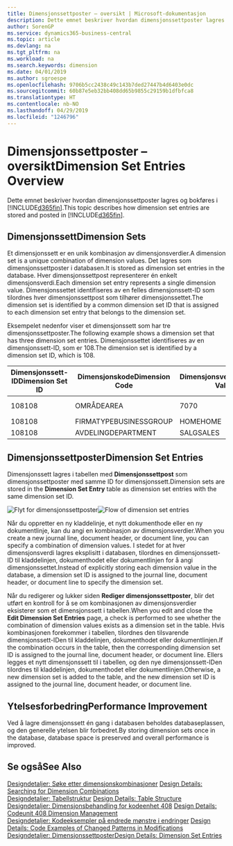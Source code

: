 ```yaml
---
title: Dimensjonssettposter – oversikt | Microsoft-dokumentasjon
description: Dette emnet beskriver hvordan dimensjonssettposter lagres og bokføres i Dynamics 365.
author: SorenGP
ms.service: dynamics365-business-central
ms.topic: article
ms.devlang: na
ms.tgt_pltfrm: na
ms.workload: na
ms.search.keywords: dimension
ms.date: 04/01/2019
ms.author: sgroespe
ms.openlocfilehash: 9706b5cc2438c49c143b7ded27447b4d6403e0dc
ms.sourcegitcommit: 60b87e5eb32bb408dd65b9855c29159b1dfbfca8
ms.translationtype: HT
ms.contentlocale: nb-NO
ms.lasthandoff: 04/29/2019
ms.locfileid: "1246796"
---
```

# <a name="dimension-set-entries-overview"></a><span data-ttu-id="e7b35-103">Dimensjonssettposter – oversikt</span><span class="sxs-lookup"><span data-stu-id="e7b35-103">Dimension Set Entries Overview</span></span>
<span data-ttu-id="e7b35-104">Dette emnet beskriver hvordan dimensjonssettposter lagres og bokføres i [!INCLUDE[d365fin](includes/d365fin_md.md)].</span><span class="sxs-lookup"><span data-stu-id="e7b35-104">This topic describes how dimension set entries are stored and posted in [!INCLUDE[d365fin](includes/d365fin_md.md)].</span></span>  

## <a name="dimension-sets"></a><span data-ttu-id="e7b35-105">Dimensjonssett</span><span class="sxs-lookup"><span data-stu-id="e7b35-105">Dimension Sets</span></span>  
<span data-ttu-id="e7b35-106">Et dimensjonssett er en unik kombinasjon av dimensjonsverdier.</span><span class="sxs-lookup"><span data-stu-id="e7b35-106">A dimension set is a unique combination of dimension values.</span></span> <span data-ttu-id="e7b35-107">Det lagres som dimensjonssettposter i databasen.</span><span class="sxs-lookup"><span data-stu-id="e7b35-107">It is stored as dimension set entries in the database.</span></span> <span data-ttu-id="e7b35-108">Hver dimensjonssettpost representerer én enkelt dimensjonsverdi.</span><span class="sxs-lookup"><span data-stu-id="e7b35-108">Each dimension set entry represents a single dimension value.</span></span> <span data-ttu-id="e7b35-109">Dimensjonssettet identifiseres av en felles dimensjonssett-ID som tilordnes hver dimensjonssettpost som tilhører dimensjonssettet.</span><span class="sxs-lookup"><span data-stu-id="e7b35-109">The dimension set is identified by a common dimension set ID that is assigned to each dimension set entry that belongs to the dimension set.</span></span>  

<span data-ttu-id="e7b35-110">Eksempelet nedenfor viser et dimensjonssett som har tre dimensjonssettposter.</span><span class="sxs-lookup"><span data-stu-id="e7b35-110">The following example shows a dimension set that has three dimension set entries.</span></span> <span data-ttu-id="e7b35-111">Dimensjonssettet identifiseres av en dimensjonssett-ID, som er 108.</span><span class="sxs-lookup"><span data-stu-id="e7b35-111">The dimension set is identified by a dimension set ID, which is 108.</span></span>  

|<span data-ttu-id="e7b35-112">Dimensjonssett-ID</span><span class="sxs-lookup"><span data-stu-id="e7b35-112">Dimension Set ID</span></span>|<span data-ttu-id="e7b35-113">Dimensjonskode</span><span class="sxs-lookup"><span data-stu-id="e7b35-113">Dimension Code</span></span>|<span data-ttu-id="e7b35-114">Dimensjonsverdikode</span><span class="sxs-lookup"><span data-stu-id="e7b35-114">Dimension Value Code</span></span>|<span data-ttu-id="e7b35-115">Navn på dimensjonsverdi</span><span class="sxs-lookup"><span data-stu-id="e7b35-115">Dimension Value Name</span></span>|  
|----------------------|--------------------|--------------------------|--------------------------|  
|<span data-ttu-id="e7b35-116">108</span><span class="sxs-lookup"><span data-stu-id="e7b35-116">108</span></span>|<span data-ttu-id="e7b35-117">OMRÅDE</span><span class="sxs-lookup"><span data-stu-id="e7b35-117">AREA</span></span>|<span data-ttu-id="e7b35-118">70</span><span class="sxs-lookup"><span data-stu-id="e7b35-118">70</span></span>|<span data-ttu-id="e7b35-119">Amerika – nord</span><span class="sxs-lookup"><span data-stu-id="e7b35-119">America North</span></span>|  
|<span data-ttu-id="e7b35-120">108</span><span class="sxs-lookup"><span data-stu-id="e7b35-120">108</span></span>|<span data-ttu-id="e7b35-121">FIRMATYPE</span><span class="sxs-lookup"><span data-stu-id="e7b35-121">BUSINESSGROUP</span></span>|<span data-ttu-id="e7b35-122">HOME</span><span class="sxs-lookup"><span data-stu-id="e7b35-122">HOME</span></span>|<span data-ttu-id="e7b35-123">Hjem</span><span class="sxs-lookup"><span data-stu-id="e7b35-123">Home</span></span>|  
|<span data-ttu-id="e7b35-124">108</span><span class="sxs-lookup"><span data-stu-id="e7b35-124">108</span></span>|<span data-ttu-id="e7b35-125">AVDELING</span><span class="sxs-lookup"><span data-stu-id="e7b35-125">DEPARTMENT</span></span>|<span data-ttu-id="e7b35-126">SALG</span><span class="sxs-lookup"><span data-stu-id="e7b35-126">SALES</span></span>|<span data-ttu-id="e7b35-127">Salg</span><span class="sxs-lookup"><span data-stu-id="e7b35-127">Sales</span></span>|  

## <a name="dimension-set-entries"></a><span data-ttu-id="e7b35-128">Dimensjonssettposter</span><span class="sxs-lookup"><span data-stu-id="e7b35-128">Dimension Set Entries</span></span>  
<span data-ttu-id="e7b35-129">Dimensjonssett lagres i tabellen med **Dimensjonssettpost** som dimensjonssettposter med samme ID for dimensjonssett.</span><span class="sxs-lookup"><span data-stu-id="e7b35-129">Dimension sets are stored in the **Dimension Set Entry** table as dimension set entries with the same dimension set ID.</span></span>  

<span data-ttu-id="e7b35-130">![Flyt for dimensjonssettposter](media/dimensionentrynav7.png "Flyt for dimensjonssettposter")</span><span class="sxs-lookup"><span data-stu-id="e7b35-130">![Flow of dimension set entries](media/dimensionentrynav7.png "Flow of dimension set entries")</span></span>  

<span data-ttu-id="e7b35-131">Når du oppretter en ny kladdelinje, et nytt dokumenthode eller en ny dokumentlinje, kan du angi en kombinasjon av dimensjonsverdier.</span><span class="sxs-lookup"><span data-stu-id="e7b35-131">When you create a new journal line, document header, or document line, you can specify a combination of dimension values.</span></span> <span data-ttu-id="e7b35-132">I stedet for at hver dimensjonsverdi lagres eksplisitt i databasen, tilordnes en dimensjonssett-ID til kladdelinjen, dokumenthodet eller dokumentlinjen for å angi dimensjonssettet.</span><span class="sxs-lookup"><span data-stu-id="e7b35-132">Instead of explicitly storing each dimension value in the database, a dimension set ID is assigned to the journal line, document header, or document line to specify the dimension set.</span></span>  

<span data-ttu-id="e7b35-133">Når du redigerer og lukker siden **Rediger dimensjonssettposter**, blir det utført en kontroll for å se om kombinasjonen av dimensjonsverdier eksisterer som et dimensjonssett i tabellen.</span><span class="sxs-lookup"><span data-stu-id="e7b35-133">When you edit and close the **Edit Dimension Set Entries** page, a check is performed to see whether the combination of dimension values exists as a dimension set in the table.</span></span> <span data-ttu-id="e7b35-134">Hvis kombinasjonen forekommer i tabellen, tilordnes den tilsvarende dimensjonssett-IDen til kladdelinjen, dokumenthodet eller dokumentlinjen.</span><span class="sxs-lookup"><span data-stu-id="e7b35-134">If the combination occurs in the table, then the corresponding dimension set ID is assigned to the journal line, document header, or document line.</span></span> <span data-ttu-id="e7b35-135">Ellers legges et nytt dimensjonssett til i tabellen, og den nye dimensjonssett-IDen tilordnes til kladdelinjen, dokumenthodet eller dokumentlinjen.</span><span class="sxs-lookup"><span data-stu-id="e7b35-135">Otherwise, a new dimension set is added to the table, and the new dimension set ID is assigned to the journal line, document header, or document line.</span></span>  

## <a name="performance-improvement"></a><span data-ttu-id="e7b35-136">Ytelsesforbedring</span><span class="sxs-lookup"><span data-stu-id="e7b35-136">Performance Improvement</span></span>  
<span data-ttu-id="e7b35-137">Ved å lagre dimensjonssett én gang i databasen beholdes databaseplassen, og den generelle ytelsen blir forbedret.</span><span class="sxs-lookup"><span data-stu-id="e7b35-137">By storing dimension sets once in the database, database space is preserved and overall performance is improved.</span></span>  

## <a name="see-also"></a><span data-ttu-id="e7b35-138">Se også</span><span class="sxs-lookup"><span data-stu-id="e7b35-138">See Also</span></span>  
<span data-ttu-id="e7b35-139">[Designdetaljer: Søke etter dimensjonskombinasjoner](design-details-searching-for-dimension-combinations.md) </span><span class="sxs-lookup"><span data-stu-id="e7b35-139">[Design Details: Searching for Dimension Combinations](design-details-searching-for-dimension-combinations.md) </span></span>  
<span data-ttu-id="e7b35-140">[Designdetaljer: Tabellstruktur](design-details-table-structure.md) </span><span class="sxs-lookup"><span data-stu-id="e7b35-140">[Design Details: Table Structure](design-details-table-structure.md) </span></span>  
<span data-ttu-id="e7b35-141">[Designdetaljer: Dimensjonsbehandling for kodeenhet 408](design-details-codeunit-408-dimension-management.md) </span><span class="sxs-lookup"><span data-stu-id="e7b35-141">[Design Details: Codeunit 408 Dimension Management](design-details-codeunit-408-dimension-management.md) </span></span>  
<span data-ttu-id="e7b35-142">[Designdetaljer: Kodeeksempler på endrede mønstre i endringer](design-details-code-examples-of-changed-patterns-in-modifications.md) </span><span class="sxs-lookup"><span data-stu-id="e7b35-142">[Design Details: Code Examples of Changed Patterns in Modifications](design-details-code-examples-of-changed-patterns-in-modifications.md) </span></span>  
[<span data-ttu-id="e7b35-143">Designdetaljer: Dimensjonssettposter</span><span class="sxs-lookup"><span data-stu-id="e7b35-143">Design Details: Dimension Set Entries</span></span>](design-details-dimension-set-entries.md)   
